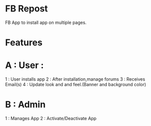 FB Repost
==========

FB App to install app on multiple pages.

Features
============

A : User :
==========
1 : User installs app
2 : After installation,manage forums
3 : Receives Email(s)
4 : Update look and and feel.(Banner and background color)


B : Admin
===========

1 : Manages App
2 : Activate/Deactivate App






